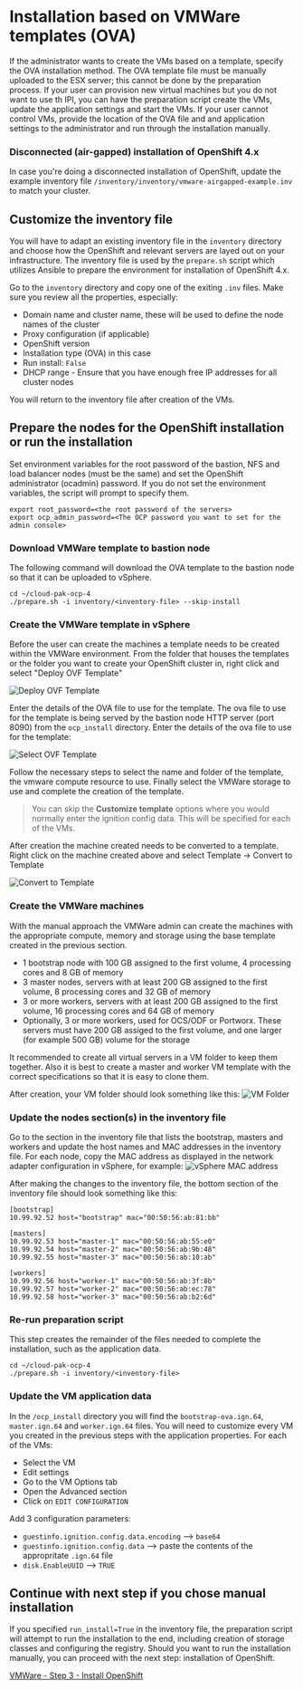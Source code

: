 # Installation based on VMWare templates (OVA)
If the administrator wants to create the VMs based on a template, specify the OVA installation method. The OVA template file must be manually uploaded to the ESX server; this cannot be done by the preparation process. If your user can provision new virtual machines but you do not want to use th IPI, you can have the preparation script create the VMs, update the application settings and start the VMs. If your user cannot control VMs, provide the location of the OVA file and and application settings to the administrator and run through the installation manually.

### Disconnected (air-gapped) installation of OpenShift 4.x
In case you're doing a disconnected installation of OpenShift, update the example inventory file `/inventory/inventory/vmware-airgapped-example.inv` to match your cluster.

## Customize the inventory file
You will have to adapt an existing inventory file in the `inventory` directory and choose how the OpenShift and relevant servers are layed out on your infrastructure. The inventory file is used by the `prepare.sh` script which utilizes Ansible to prepare the environment for installation of OpenShift 4.x.

Go to the `inventory` directory and copy one of the exiting `.inv` files. Make sure you review all the properties, especially:
* Domain name and cluster name, these will be used to define the node names of the cluster
* Proxy configuration (if applicable)
* OpenShift version
* Installation type (OVA) in this case
* Run install: `False`
* DHCP range - Ensure that you have enough free IP addresses for all cluster nodes

You will return to the inventory file after creation of the VMs.

## Prepare the nodes for the OpenShift installation or run the installation

Set environment variables for the root password of the bastion, NFS and load balancer nodes (must be the same) and set the OpenShift administrator (ocadmin) password. If you do not set the environment variables, the script will prompt to specify them.
```
export root_password=<the root password of the servers>
export ocp_admin_password=<The OCP password you want to set for the admin console>
```

### Download VMWare template to bastion node

The following command will download the OVA template to the bastion node so that it can be uploaded to vSphere.

```
cd ~/cloud-pak-ocp-4
./prepare.sh -i inventory/<inventory-file> --skip-install
```

### Create the VMWare template in vSphere

Before the user can create the machines a template needs to be created within the VMWare environment. From the folder that houses the templates or the folder you want to create your OpenShift cluster in, right click and select "Deploy OVF Template"

![Deploy OVF Template](/images/deploy-ovf-template.png)

Enter the details of the OVA file to use for the template. The ova file to use for the template is being served by the bastion node HTTP server (port 8090) from the `ocp_install` directory. Enter the details of the ova file to use for the template:

![Select OVF Template](/images/select-ovf-template.png)

Follow the necessary steps to select the name and folder of the template, the vmware compute resource to use. Finally select the VMWare storage to use and complete the creation of the template.

> You can skip the **Customize template** options where you would normally enter the ignition config data. This will be specified for each of the VMs.

After creation the machine created needs to be converted to a template. Right click on the machine created above and select Template -> Convert to Template

![Convert to Template](/images/convert-to-template.png)

### Create the VMWare machines

With the manual approach the VMWare admin can create the machines with the appropriate compute, memory and storage using the base template created in the previous section.

* 1 bootstrap node with 100 GB assigned to the first volume, 4 processing cores and 8 GB of memory
* 3 master nodes, servers with at least 200 GB assigned to the first volume, 8 processing cores and 32 GB of memory
* 3 or more workers, servers with at least 200 GB assigned to the first volume, 16 processing cores and 64 GB of memory
* Optionally, 3 or more workers, used for OCS/ODF or Portworx. These servers must have 200 GB assiged to the first volume, and one larger (for example 500 GB) volume for the storage

It recommended to create all virtual servers in a VM folder to keep them together. Also it is best to create a master and worker VM template with the correct specifications so that it is easy to clone them.

After creation, your VM folder should look something like this:
![VM Folder](/images/vsphere-vm-folder.png)

### Update the nodes section(s) in the inventory file
Go to the section in the inventory file that lists the bootstrap, masters and workers and update the host names and MAC addresses in the inventory file. For each node, copy the MAC address as displayed in the network adapter configuration in vSphere, for example:
![vSphere MAC address](/images/vsphere-mac-address.png)

After making the changes to the inventory file, the bottom section of the inventory file should look something like this:
```
[bootstrap]
10.99.92.52 host="bootstrap" mac="00:50:56:ab:81:bb"

[masters]
10.99.92.53 host="master-1" mac="00:50:56:ab:55:e0"
10.99.92.54 host="master-2" mac="00:50:56:ab:9b:48"
10.99.92.55 host="master-3" mac="00:50:56:ab:10:ab"

[workers]
10.99.92.56 host="worker-1" mac="00:50:56:ab:3f:8b"
10.99.92.57 host="worker-2" mac="00:50:56:ab:ec:78"
10.99.92.58 host="worker-3" mac="00:50:56:ab:b2:6d"
```

### Re-run preparation script
This step creates the remainder of the files needed to complete the installation, such as the application data.
```
cd ~/cloud-pak-ocp-4
./prepare.sh -i inventory/<inventory-file>
```

### Update the VM application data
In the `/ocp_install` directory you will find the `bootstrap-ova.ign.64`, `master.ign.64` and `worker.ign.64` files. You will need to customize every VM you created in the previous steps with the application properties. For each of the VMs:
* Select the VM
* Edit settings
* Go to the VM Options tab
* Open the Advanced section
* Click on `EDIT CONFIGURATION`

Add 3 configuration parameters:
* `guestinfo.ignition.config.data.encoding` --> `base64`
* `guestinfo.ignition.config.data` --> paste the contents of the appropritate `.ign.64` file
* `disk.EnableUUID` --> `TRUE`

## Continue with next step if you chose manual installation
If you specified `run_install=True` in the inventory file, the preparation script will attempt to run the installation to the end, including creation of storage classes and configuring the registry. Should you want to run the installation manually, you can proceed with the next step: installation of OpenShift.

[VMWare - Step 3 - Install OpenShift](/doc/vmware-step-3-install-openshift.md)
